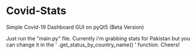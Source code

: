 # Covid-Stats
Simple Covid-19 Dashboard GUI on pyQt5 (Beta Version)

Just run the "main.py" file. Currently i'm grabbing stats for Pakistan but you can change it in the ' .get_status_by_country_name() ' function.
Cheers!
